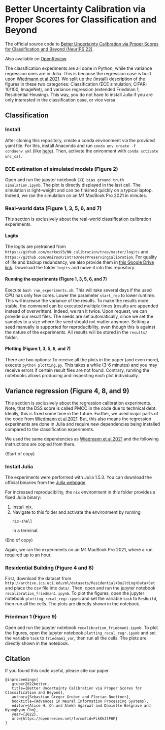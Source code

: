 # Better Uncertainty Calibration via Proper Scores for Classification and Beyond

The official source code to [Better Uncertainty Calibration via Proper Scores for Classification and Beyond (NeurIPS'22)](https://arxiv.org/abs/2203.07835).

Also available on [OpenReview](https://openreview.net/forum?id=PikKk2lF6P).

The classification experiments are all done in Python, while the variance regression ones are in Julia.
This is because the regression case is built upon [Wiedmann et al 2021](https://github.com/devmotion/Calibration_ICLR2021).
We split up the (install) description of the figures in these two categories: Classification (ECE simulation, CIFAR-10/100, ImageNet), and variance regression (extended Friedman 1, Residiential Housing).
This way, you do not have to install Julia if you are only interested in the classification case, or vice versa.

## Classification

### Install

After cloning this repository, create a conda environment via the provided yaml file.
For this, install Anaconda and run `conda env create -f condaenv.yml`
(like [here](https://conda.io/projects/conda/en/latest/user-guide/tasks/manage-environments.html)).
Then, activate the enironment with `conda activate unc_cal`.

### ECE estimation of simulated models (Figure 2)

Open and run the jupyter notebook `ECE bias ground truth simulation.ipynb`.
The plot is directly displayed in the last cell.
The simulation is light-weight and can be finished quickly on a typical laptop.
Indeed, we ran the simulation on an M1 MacBook Pro 2021 in minutes.


### Real-world data (Figure 1, 3, 5, 6, and 7)

This section is exclusively about the real-world classification calibration experiments.

#### Logits

The logits are pretrained from `https://github.com/markus93/NN_calibration/tree/master/logits` and `https://github.com/AmirooR/IntraOrderPreservingCalibration`.
For quality of life and backup redundancy, we also provide them in [this Google Drive link](https://drive.google.com/drive/folders/10XVg_anBCWmjzjh_Hb-A7GYcgjHLypax?usp=sharing). Download the folder `logits` and move it into this repository.

#### Running the experiments (Figure 1, 3, 5, 6, and 7)

Execute `bash run_experiments.sh`.
This will take several days if the used CPU has only few cores.
Lower the parameter `start_rep` to lower runtime.
This will increase the variance of the results.
To make the results more stable, the command can be executed multiple times (results are appended instead of overwritten).
Indeed, we ran it twice.
Upon request, we can provide our result files.
The seeds are set automatically, since we set the samples to a size where the seed should
not matter anymore.
Setting a seed manually is supported for reproducibility, even though this is against
the nature of the experiments.
All results will be stored in the `results/` folder.

#### Plotting (Figure 1, 3, 5, 6, and 7)

There are two options:
To receive all the plots in the paper (and even more), execute
`python plotting.py`.
This takes a while (3-6 minutes) and you may receive errors if certain result files are not found.
Contrary, running the notebooks allows producing and inspecting each plot individually.


## Variance regression (Figure 4, 8, and 9)

This section is exclusively about the regression calibration experiments.
Note, that the DSS score is called PMCC in the code due to technical debt.
Ideally, this is fixed some time in the future.
Further, we used major parts of the code from [Wiedmann et al 2021](https://github.com/devmotion/Calibration_ICLR2021).
But, this also means the regression experiments are done in Julia and require new dependencies being installed compared to the classification experiments.

We used the same dependencies as [Wiedmann et al 2021](https://github.com/devmotion/Calibration_ICLR2021) and the following instructions are copied from there.

(Start of copy)

### Install Julia 

The experiments were performed with Julia 1.5.3. You can download the official binaries from
the [Julia webpage](https://julialang.org/downloads/).

For increased reproducibility, the `nix` environment in this folder provides a fixed Julia
binary:
1. Install [nix](https://github.com/NixOS/nix#installation).
2. Navigate to this folder and activate the environment by running
   ```shell
   nix-shell
   ```
   in a terminal.
 
(End of copy)

Again, we ran the experiments on an M1 MacBook Pro 2021, where a run required up to an hour.


### Residential Building (Figure 4 and 8)

First, download the dataset from `http://archive.ics.uci.edu/ml/datasets/Residential+Building+Data+Set` and place the csv file into `data/`.
Then, open and run the jupyter notebook `recalibration_friedman1.ipynb`.
To plot the figures, open the jupyter notebook `plotting_recal_regr.ipynb` and set the variable `task` to `ResBuild`, then run all the cells.
The plots are directly shown in the notebook.

### Friedman 1 (Figure 9)

Open and run the jupyter notebook `recalibration_friedman1.ipynb`.
To plot the figures, open the jupyter notebook `plotting_recal_regr.ipynb` and set the variable `task` to `friedman1_var`, then run all the cells.
The plots are directly shown in the notebook.


## Citation

If you found this code useful, please cite our paper
```
@inproceedings{
   gruber2022better,
   title={Better Uncertainty Calibration via Proper Scores for Classification and Beyond},
   author={Sebastian Gregor Gruber and Florian Buettner},
   booktitle={Advances in Neural Information Processing Systems},
   editor={Alice H. Oh and Alekh Agarwal and Danielle Belgrave and Kyunghyun Cho},
   year={2022},
   url={https://openreview.net/forum?id=PikKk2lF6P}
}
```
